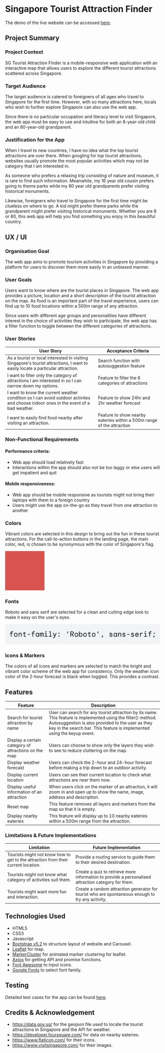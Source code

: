 # Singapore Tourist Attraction Finder

The demo of the live website can be accessed [here](https://sg-tourist-attraction-finder.netlify.app/index.html).

## Project Summary

### Project Context

SG Tourist Attraction Finder is a mobile-responsive web application with an interactive map that allows users to explore the different tourist attractions scattered across Singapore.

### Target Audience

The target audience is catered to foreigners of all ages who travel to Singapore for the first time. However, with so many attractions here, locals who wish to further explore Singapore can also use the web app. 

Since there is no particular occupation and literacy level to visit Singapore, the web app must be easy to use and intuitive for both an 8-year-old child and an 80-year-old grandparent.

### Justification for the App

When I travel to new countries, I have no idea what the top tourist attractions are over there. When googling for top tourist attractions, websites usually promote the most popular activities which may not be category that I am interested in. 

As someone who prefers a relaxing trip consisting of nature and museum, it is rare to find such information. Meanwhile, my 16 year old cousin prefers going to theme parks while my 80 year old grandparents prefer visiting historical monuments.

Likewise, foreigners who travel to Singapore for the first time might be clueless on where to go. A kid might prefer theme parks while the grandparent might prefer visiting historical monuments. Whether you are 8 or 80, this web app will help you find something you enjoy in this beautiful country.

## UX / UI

### Organisation Goal

The web app aims to promote tourism activities in Singapore by providing a platform for users to discover them more easily in an unbiased manner.

### User Goals

Users want to know where are the tourist places in Singapore. The web app provides a picture, location and a short description of the tourist attraction on the map. As food is an important part of the travel experience, users can find up to 10 food locations within a 500m range of any attraction. 

Since users with different age groups and personalities have different interest in the choice of activities they wish to participate, the web app has a filter function to toggle between the different categories of attractions.

### User Stories

| User Story | Acceptance Criteria |
| ----------- | ----------- |
| As a tourist or local interested in visiting Singapore's tourist attractions, I want to easily locate a particular attraction. | Search function with autosuggestion feature |
| I want to filter only the category of attractions I am interested in so I can narrow down my options. | Feature to filter the 6 categories of attractions |
| I want to know the current weather condition so I can avoid outdoor activites and choose indoor ones in the event of a bad weather. | Feature to show 24hr and 2hr weather forecast |
| I want to easily find food nearby after visiting an attraction. | Feature to show nearby eateries within a 500m range of the attraction |

### Non-Functional Requirements

#### Performance criteria:
- Web app should load relatively fast
- Interactions within the app should also not be too laggy or else users will get impatient and quit

#### Mobile responsiveness:
- Web app should be mobile responsive as tourists might not bring their laptops with them to a foreign country
- Users might use the app on-the-go as they travel from one attraction to another

### Colors

Vibrant colors are selected in this design to bring out the fun in these tourist attractions. For the call-to-action buttons in the landing page, the main color, red, is chosen to be synonymous with the color of Singapore's flag.

![#d9534f](https://github.com/jarednjk/map-project-tourist-attractions/blob/main/img/readme/D9534F%20color.jpeg)

### Fonts

Roboto and sans serif are selected for a clean and cutting edge look to make it easy on the user's eyes.

![roboto](https://github.com/jarednjk/map-project-tourist-attractions/blob/main/img/readme/roboto_font.png)
<!-- On the other hand, my family might prefer visiting historical monuments. Therefore, different age groups and personalities have different interest in the choice of activities they wish to participate.

Foreigners who travel to Singapore 

The demographics is mostly targeted at foreigners who are travelling to Singapore for the first time on a free and easy tour. Since they do not have a tour guide to bring them around, they might not know where are the popular places to visit. However, it can also be used by locals who have yet to explore every attraction place in Singapore. 

I've broken down the tourist attractions into 6 categories such as arts, architecture, culture, history, nature and recreation. Whether you are 8 or 80, you are bound to find something you enjoy in this beautiful country.

Before heading down to an attraction, users can first check the current weather condition to better plan their trip and avoid disappointments. If the weather is rainy, users could opt for an indoor attraction such as a museum instead of an outdoor attraction such as a theme park.

The demo of the live website can be accessed here:  -->

### Icons & Markers

The colors of all icons and markers are selected to match the bright and vibrant color scheme of the web app for consistency. Only the weather icon color of the 2-hour forecast is black when toggled. This provides a contrast.

## Features

| Feature | Description |
| ----------- | ----------- |
| Search for tourist attraction by name | User can search for any tourist attraction by its name. This feature is implemented using the filter() method. Autosuggestion is also provided to the user as they key in the search bar. This feature is implemented using the keyup event. |
| Display a certain category of attractions on the map | Users can choose to show only the layers they wish to see to reduce cluttering on the map. |
| Display weather forecast | Users can check the 2-hour and 24-hour forecast before making a trip down to an outdoor activity. |
| Display current location | Users can see their current location to check what attractions are near them now. |
| Display useful information of an attraction | When users click on the marker of an attraction, it will zoom in and open up to show the name, image, address and description. |
| Reset map | This feature removes all layers and markers from the map so that it is empty. |
| Display nearby eateries | This feature will display up to 10 nearby eateries within a 500m range from the attraction. |

### Limitations & Future Implementations

| Limitation | Future Implementation |
| ----------- | ----------- |
| Tourists might not know how to get to the attraction from their current location. | Provide a routing service to guide them to their desired destination. |
| Tourists might not know what category of activities suit them. | Create a quiz to retrieve more information to provide a personalised attraction category for them. |
| Tourists might want more fun and interaction. | Create a random attraction generator for tourist who are spontaneous enough to try any activity. |

<!-- This is a one page web application that is divided into 2 sections: landing page and map.

On the landing page, it welcomes users with a carousel that showcases 8 beautiful attractions in Singapore. When users are ready to start searching where to visit in Singapore, they can click on the "Get Started" CTA to trigger the map section.

At the bottom left of the landing page, there is also a email newsletter box if users wish to sign up for marketing and promotional materials.

On the map, all icons used are customised. Clicking on the markers will present users with relevant information of the attraction.

Key information can be found in 4 areas of the map:

1. Search box (bottom)
2. Weather (top-left)
3. Overlay (top-right)
4. Nearby food (in the marker)

### Search box

- Search results of tourist attractions will be displayed here.
- Autosuggest attractions once you enter at least 2 characters.
- Map will zoom in to show targeted marker when you click on the attraction.

### Weather

- 2-hr weather forecast is displayed when users click on the "Check Weather" button.

### Overlay

- Tourist attractions are categorised into 6 overlays.
- Users can select only the category that interest them the most.

### Nearby food

- Since tourist attraction and food goes hand-in-hand, when user clicks on an attraction marker, there is a button for them to show nearby food.
- Clicking on the marker will trigger 10 dining options within a range of 500m. -->

## Technologies Used

- HTML5
- CSS3
- Javascript
- [Bootstrap v5.2](https://getbootstrap.com/) to structure layout of website and Carousel.
- [Leaflet](leafletjs.com) for map.
- [MarkerCluster](https://www.npmjs.com/package/leaflet.markercluster) for animated marker clustering for leaflet.
- [Axios](https://github.com/axios/axios) for getting API and promise functions.
- [Font Awesome](https://fontawesome.com/icons) to input icons.
- [Google Fonts](https://fonts.google.com/) to select font family.

## Testing

Detailed test cases for the app can be found [here](https://github.com/jarednjk/map-project-tourist-attractions/blob/main/img/readme/leaflet_map_test_case.pdf).

## Credits & Acknowledgement

- https://data.gov.sg/ for the geojson file used to locate the tourist attractions in Singapore and the API for weather.
- https://developer.foursquare.com/ for data on nearby eateries.
- https://www.flaticon.com/ for their icons.
- https://www.visitsingapore.com/ for their images.